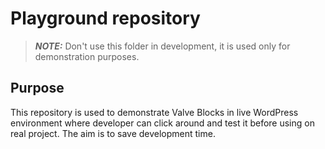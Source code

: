 # Playground repository

> **_NOTE:_**  Don't use this folder in development, it is used only for demonstration purposes.

## Purpose

This repository is used to demonstrate Valve Blocks in live WordPress environment where developer can click around and test it before using on real project. The aim is to save development time.